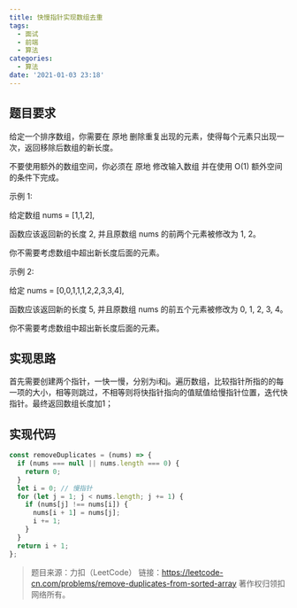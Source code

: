 ```yaml
---
title: 快慢指针实现数组去重
tags:
  - 面试
  - 前端
  - 算法
categories:
  - 算法
date: '2021-01-03 23:18'
---
```


<Boxx/>

## 题目要求

给定一个排序数组，你需要在 原地 删除重复出现的元素，使得每个元素只出现一次，返回移除后数组的新长度。

不要使用额外的数组空间，你必须在 原地 修改输入数组 并在使用 O(1) 额外空间的条件下完成。

示例 1:

给定数组 nums = [1,1,2],

函数应该返回新的长度 2, 并且原数组 nums 的前两个元素被修改为 1, 2。

你不需要考虑数组中超出新长度后面的元素。

示例 2:

给定 nums = [0,0,1,1,1,2,2,3,3,4],

函数应该返回新的长度 5, 并且原数组 nums 的前五个元素被修改为 0, 1, 2, 3, 4。

你不需要考虑数组中超出新长度后面的元素。

## 实现思路

首先需要创建两个指针，一快一慢，分别为i和j。遍历数组，比较指针所指的的每一项的大小，相等则跳过，不相等则将快指针指向的值赋值给慢指针位置，迭代快指针。最终返回数组长度加1；

## 实现代码

```javascript
const removeDuplicates = (nums) => {
  if (nums === null || nums.length === 0) {
    return 0;
  }
  let i = 0; // 慢指针
  for (let j = 1; j < nums.length; j += 1) {
    if (nums[j] !== nums[i]) {
      nums[i + 1] = nums[j];
      i += 1;
    }
  }
  return i + 1;
};
```

> 题目来源：力扣（LeetCode）
> 链接：https://leetcode-cn.com/problems/remove-duplicates-from-sorted-array
> 著作权归领扣网络所有。

<Vssue :title="$title" />